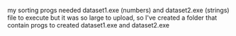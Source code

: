 my sorting progs needed dataset1.exe (numbers) and dataset2.exe (strings) file to execute but it was so large to upload, so I've created a folder that contain progs to created dataset1.exe and dataset2.exe
